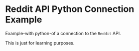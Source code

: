 # Reddit API Python Connection Example

Example-with python-of a connection to the `Reddit` API.

This is just for learning purposes.
